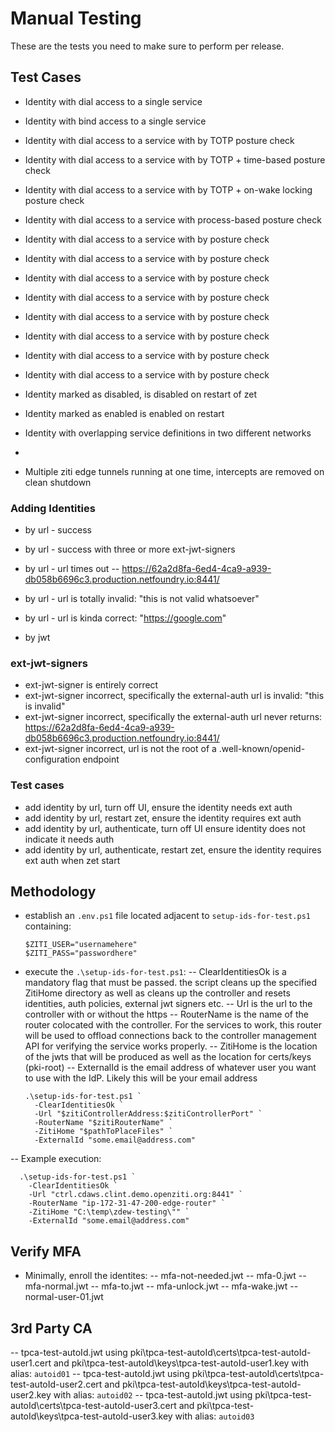 # Manual Testing

These are the tests you need to make sure to perform per release.

## Test Cases

- Identity with dial access to a single service
- Identity with bind access to a single service
- Identity with dial access to a service with by TOTP posture check
- Identity with dial access to a service with by TOTP + time-based posture check
- Identity with dial access to a service with by TOTP + on-wake locking posture check

- Identity with dial access to a service with process-based posture check
- Identity with dial access to a service with by posture check
- Identity with dial access to a service with by posture check
- Identity with dial access to a service with by posture check
- Identity with dial access to a service with by posture check
- Identity with dial access to a service with by posture check
- Identity with dial access to a service with by posture check
- Identity with dial access to a service with by posture check
- Identity with dial access to a service with by posture check


- Identity marked as disabled, is disabled on restart of zet
- Identity marked as enabled is enabled on restart
- Identity with overlapping service definitions in two different networks
- 
- Multiple ziti edge tunnels running at one time, intercepts are removed on clean shutdown


### Adding Identities
- by url - success
- by url - success with three or more ext-jwt-signers
- by url - url times out -- https://62a2d8fa-6ed4-4ca9-a939-db058b6696c3.production.netfoundry.io:8441/
- by url - url is totally invalid: "this is not valid whatsoever"
- by url - url is kinda correct: "https://google.com"

- by jwt


### ext-jwt-signers
- ext-jwt-signer is entirely correct
- ext-jwt-signer incorrect, specifically the external-auth url is invalid: "this is invalid"
- ext-jwt-signer incorrect, specifically the external-auth url never returns: https://62a2d8fa-6ed4-4ca9-a939-db058b6696c3.production.netfoundry.io:8441/
- ext-jwt-signer incorrect, url is not the root of a .well-known/openid-configuration endpoint

### Test cases
- add identity by url, turn off UI, ensure the identity needs ext auth
- add identity by url, restart zet, ensure the identity requires ext auth
- add identity by url, authenticate, turn off UI ensure identity does not indicate it needs auth
- add identity by url, authenticate, restart zet, ensure the identity requires ext auth when zet start


## Methodology

- establish an `.env.ps1` file located adjacent to `setup-ids-for-test.ps1` containing:

      $ZITI_USER="usernamehere"
      $ZITI_PASS="passwordhere"
- execute the `.\setup-ids-for-test.ps1`:
-- ClearIdentitiesOk is a mandatory flag that must be passed. the script cleans up the specified ZitiHome directory
   as well as cleans up the controller and resets identities, auth policies, external jwt signers etc.
-- Url is the url to the controller with or without the https
-- RouterName is the name of the router colocated with the controller. For the services to work, this router will be used
   to offload connections back to the controller management API for verifying the service works properly.
-- ZitiHome is the location of the jwts that will be produced as well as the location for certs/keys (pki-root)
-- ExternalId is the email address of whatever user you want to use with the IdP. Likely this will be your email address

      .\setup-ids-for-test.ps1 `
        -ClearIdentitiesOk `
        -Url "$zitiControllerAddress:$zitiControllerPort" `
        -RouterName "$zitiRouterName" `
        -ZitiHome "$pathToPlaceFiles" `
        -ExternalId "some.email@address.com"

-- Example execution:

      .\setup-ids-for-test.ps1 `
        -ClearIdentitiesOk `
        -Url "ctrl.cdaws.clint.demo.openziti.org:8441" `
        -RouterName "ip-172-31-47-200-edge-router" `
        -ZitiHome "C:\temp\zdew-testing\"" `
        -ExternalId "some.email@address.com"

## Verify MFA

- Minimally, enroll the identites: 
-- mfa-not-needed.jwt
-- mfa-0.jwt
-- mfa-normal.jwt
-- mfa-to.jwt
-- mfa-unlock.jwt
-- mfa-wake.jwt
-- normal-user-01.jwt

## 3rd Party CA
-- tpca-test-autoId.jwt using pki\tpca-test-autoId\certs\tpca-test-autoId-user1.cert and pki\tpca-test-autoId\keys\tpca-test-autoId-user1.key
   with alias: `autoid01`
-- tpca-test-autoId.jwt using pki\tpca-test-autoId\certs\tpca-test-autoId-user2.cert and pki\tpca-test-autoId\keys\tpca-test-autoId-user2.key
   with alias: `autoid02`
-- tpca-test-autoId.jwt using pki\tpca-test-autoId\certs\tpca-test-autoId-user3.cert and pki\tpca-test-autoId\keys\tpca-test-autoId-user3.key
   with alias: `autoid03`